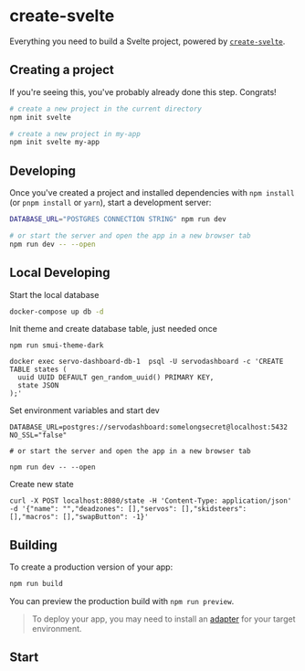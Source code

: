 # create-svelte

Everything you need to build a Svelte project, powered by [`create-svelte`](https://github.com/sveltejs/kit/tree/master/packages/create-svelte).

## Creating a project

If you're seeing this, you've probably already done this step. Congrats!

```bash
# create a new project in the current directory
npm init svelte

# create a new project in my-app
npm init svelte my-app
```

## Developing

Once you've created a project and installed dependencies with `npm install` (or `pnpm install` or `yarn`), start a development server:

```bash
DATABASE_URL="POSTGRES CONNECTION STRING" npm run dev

# or start the server and open the app in a new browser tab
npm run dev -- --open
```

## Local Developing

Start the local database

```bash
docker-compose up db -d
```

Init theme and create database table, just needed once

```
npm run smui-theme-dark

docker exec servo-dashboard-db-1  psql -U servodashboard -c 'CREATE TABLE states (
  uuid UUID DEFAULT gen_random_uuid() PRIMARY KEY,
  state JSON
);'
```

Set environment variables and start dev

```
DATABASE_URL=postgres://servodashboard:somelongsecret@localhost:5432
NO_SSL="false"

# or start the server and open the app in a new browser tab

npm run dev -- --open
```

Create new state

```
curl -X POST localhost:8080/state -H 'Content-Type: application/json' -d '{"name": "","deadzones": [],"servos": [],"skidsteers": [],"macros": [],"swapButton": -1}'
```

## Building

To create a production version of your app:

```bash
npm run build
```

You can preview the production build with `npm run preview`.

> To deploy your app, you may need to install an [adapter](https://kit.svelte.dev/docs/adapters) for your target environment.


## Start

```

```